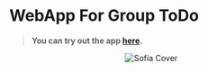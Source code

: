 # WebApp For Group ToDo
> **You can try out the app [here](https://play.google.com/store/apps/details?id=com.abhi.todoapp).**

<p align="center">

  <img src="https://github.com/abhi123vj/flutter-Node/blob/main/Todo.jpg" alt="Sofia Cover" />

</p>
